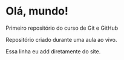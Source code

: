 # Olá, mundo!

Primeiro repositório do curso de Git e GitHub

Repositório criado durante uma aula ao vivo.

Essa linha eu add diretamente do site.

